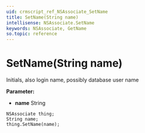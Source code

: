 ```yaml
---
uid: crmscript_ref_NSAssociate_SetName
title: SetName(String name)
intellisense: NSAssociate.SetName
keywords: NSAssociate, GetName
so.topic: reference
---
```


# SetName(String name)

Initials, also login name, possibly database user name

**Parameter:** 
 - **name** String

```crmscript
NSAssociate thing;
String name;
thing.SetName(name);
```

